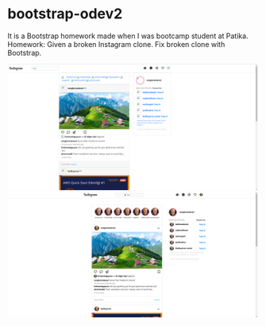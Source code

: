# bootstrap-odev2

It is a Bootstrap homework made when I was bootcamp student at Patika. Homework: Given a broken Instagram clone. Fix broken clone with Bootstrap.


<img src="https://raw.githubusercontent.com/yukselkagan/images/main/for-repos/bootstrap-homework2-broken.png" alt="image" />

<br>

<img src="https://raw.githubusercontent.com/yukselkagan/images/main/for-repos/bootstrap-homework2.png" alt="image" />
